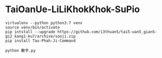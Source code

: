 # TaiOanUe-LiLiKhokKhok-SuPio
```
virtualenv --python python3.7 venv
source venv/bin/activate
pip intstall --upgrade https://github.com/i3thuan5/tai5-uan5_gian5-gi2_kang1-ku7/archive/sooji.zip
pip install Tau-Phah-Ji-Command
```
```
python 數字.py
```
